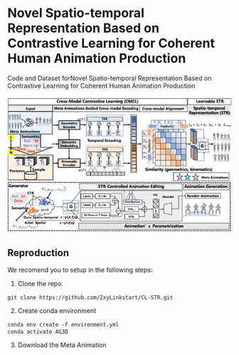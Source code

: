 # Novel Spatio-temporal Representation Based on Contrastive Learning for Coherent Human Animation Production
Code and Dataset forNovel Spatio-temporal Representation Based on Contrastive Learning for Coherent Human Animation Production

<div align="center">
  <img src="teaser/cl_str_pipeline.png" width="900px" />
</div>


## Reproduction

We recomend you to setup in the following steps:

1. Clone the repo.
```
git clone https://github.com/ZxyLinkstart/CL-STR.git
```

2. Create conda environment
```
conda env create -f environment.yml
conda activate AG3D
```
3.  Download the Meta Animation

